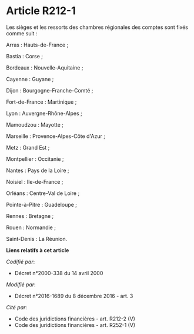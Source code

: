 # Article R212-1

Les sièges et les ressorts des chambres régionales des comptes sont fixés comme suit : 

Arras : Hauts-de-France ; 

Bastia : Corse ; 

Bordeaux : Nouvelle-Aquitaine ; 

Cayenne : Guyane ; 

Dijon : Bourgogne-Franche-Comté ; 

Fort-de-France : Martinique ; 

Lyon : Auvergne-Rhône-Alpes ; 

Mamoudzou : Mayotte ; 

Marseille : Provence-Alpes-Côte d'Azur ; 

Metz : Grand Est ; 

Montpellier : Occitanie ; 

Nantes : Pays de la Loire ; 

Noisiel : Ile-de-France ; 

Orléans :   Centre-Val de Loire ; 

Pointe-à-Pitre : Guadeloupe ; 

Rennes : Bretagne ; 

Rouen : Normandie ; 

Saint-Denis : La Réunion.

**Liens relatifs à cet article**

_Codifié par_:

  - Décret n°2000-338 du 14 avril 2000

_Modifié par_:

  - Décret n°2016-1689 du 8 décembre 2016 - art. 3

_Cité par_:

  - Code des juridictions financières - art. R212-2 (V)
  - Code des juridictions financières - art. R252-1 (V)
